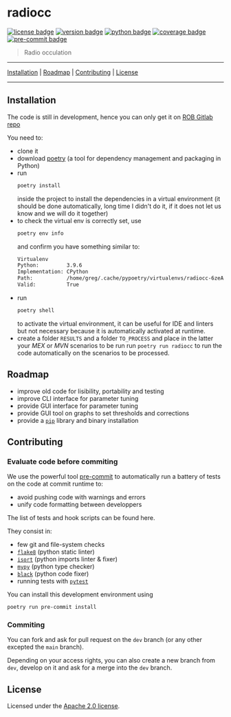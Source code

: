 # radiocc

[![license badge]][license file]
[![version badge]][repo url]
[![python badge]][python url]
[![coverage badge]][coverage url]
[![pre-commit badge]][pre-commit url]

> Radio occulation

---

[Installation](#installation) |
[Roadmap](#roadmap) |
[Contributing](#contributing) |
[License](#license)

---

## Installation

The code is still in development, hence you can only get it on
[ROB Gitlab repo][repo url]

You need to:

+ clone it
+ download [poetry][poetry url] (a tool for dependency management and packaging
  in Python)
+ run
  ```sh
  poetry install
  ```
  inside the project to install the dependencies in a virtual environment (it
  should be done automatically, long time I didn't do it, if it does not let us
  know and we will do it together)
+ to check the virtual env is correctly set, use
  ```sh
  poetry env info
  ```
  and confirm you have something similar to:
  ```sh
  Virtualenv
  Python:         3.9.6
  Implementation: CPython
  Path:           /home/greg/.cache/pypoetry/virtualenvs/radiocc-6zeAPCek-py3.9
  Valid:          True
  ```
+ run
  ```sh
  poetry shell
  ```
  to activate the virtual environment, it can be useful for IDE
  and linters but not necessary because it is automatically activated at runtime.
+ create a folder `RESULTS` and a folder `TO_PROCESS` and place in the latter
  your *MEX* or *MVN* scenarios to be run run `poetry run radiocc` to run the code
  automatically on the scenarios to be processed.

## Roadmap

+ improve old code for lisibility, portability and testing
+ improve CLI interface for parameter tuning
+ provide GUI interface for parameter tuning
+ provide GUI tool on graphs to set thresholds and corrections
+ provide a [`pip`][pip url] library and binary installation

## Contributing

### Evaluate code before commiting

We use the powerful tool [pre-commit][pre-commit url] to automatically run a
battery of tests on the code at commit runtime to:

+ avoid pushing code with warnings and errors
+ unify code formatting between developpers

The list of tests and hook scripts can be found here.

They consist in:

+ few git and file-system checks
+ [`flake8`][flake8 url] (python static linter)
+ [`isort`][isort url] (python imports linter & fixer)
+ [`mypy`][mypy url] (python type checker)
+ [`black`][black url] (python code fixer)
+ running tests with [`pytest`][pytest url]

You can install this development environment using

```sh
poetry run pre-commit install
```

### Commiting

You can fork and ask for pull request on the `dev` branch (or any other excepted
the `main` branch).

Depending on your access rights, you can also create a new
branch from `dev`, develop on it and ask for a merge into the `dev` branch.

## License

Licensed under the [Apache 2.0 license][license file].

[repo url]: https://gitlab-as.oma.be/gregoireh/radiocc
[pre-commit file]: https://gitlab-as.oma.be/gregoireh/radiocc/-/raw/main/.pre-commit-config.yaml
[license file]: https://gitlab-as.oma.be/gregoireh/radiocc/-/raw/main/LICENSE
[license badge]: https://img.shields.io/badge/License-Apache%202.0-blue.svg
[coverage badge]: https://img.shields.io/badge/coverage-0%25-red
[coverage url]: https://github.com/pytest-dev/pytest-cov
[version badge]: https://img.shields.io/badge/version-0.4.2-blue
[python url]: https://www.python.org/
[python badge]: https://img.shields.io/badge/python->=3.9,<3.10-blue
[pre-commit url]: https://pre-commit.com
[pre-commit badge]: https://img.shields.io/badge/pre--commit-enabled-brightgreen?logo=pre-commit&logoColor=white
[poetry url]: https://python-poetry.org/docs
[flake8 url]: https://flake8.pycqa.org/en/latest
[isort url]: https://github.com/timothycrosley/isort
[mypy url]: http://mypy-lang.org
[black url]: https://github.com/psf/black
[pytest url]: https://docs.pytest.org/en/latest
[pip url]: https://pip.pypa.io/en/stable/
